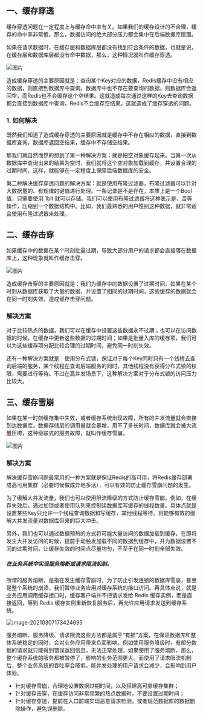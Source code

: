 ## 一、缓存穿透

缓存穿透问题在一定程度上与缓存命中率有关。如果我们的缓存设计的不合理，缓存的命中率非常低，那么，数据访问的绝大部分压力都会集中在后端数据库层面。

如果在请求数据时，在缓存层和数据库层都没有找到符合条件的数据，也就是说，在缓存层和数据库层都没有命中数据，那么，这种情况就叫作缓存穿透。

![图片](http://img.yluchao.cn/typora/04d2ba070f66d0ca01b570f579088f14.png)

造成缓存穿透的主要原因就是：查询某个Key对应的数据，Redis缓存中没有相应的数据，则直接到数据库中查询。数据库中也不存在要查询的数据，则数据库会返回空，而Redis也不会缓存这个空结果。这就造成每次通过这样的Key去查询数据都会直接到数据库中查询，Redis不会缓存空结果。这就造成了缓存穿透的问题。

### 1. 如何解决

既然我们知道了造成缓存穿透的主要原因就是缓存中不存在相应的数据，直接到数据库查询，数据库返回空结果，缓存中不存储空结果。

那我们就自然而然的想到了第一种解决方案：就是把空对象缓存起来。当第一次从数据库中查询出来的结果为空时，我们就将这个空对象加载到缓存，并设置合理的过期时间，这样，就能够在一定程度上保障后端数据库的安全。

第二种解决缓存穿透问题的解决方案：就是使用布隆过滤器，布隆过滤器可以针对大数据量的、有规律的键值进行处理。一条记录是不是存在，本质上是一个Bool值，只需要使用 1bit 就可以存储。我们可以使用布隆过滤器将这种表示是、否等操作，压缩到一个数据结构中。比如，我们最熟悉的用户性别这种数据，就非常适合使用布隆过滤器来处理。

## 二、缓存击穿

如果缓存中的数据在某个时刻批量过期，导致大部分用户的请求都会直接落在数据库上，这种现象就叫作缓存击穿。

![图片](http://img.yluchao.cn/typora/2756c20ce4551e8b56458a9e0acebfe6.webp)

造成缓存击穿的主要原因就是：我们为缓存中的数据设置了过期时间。如果在某个时刻从数据库获取了大量的数据，并设置了相同的过期时间，这些缓存的数据就会在同一时刻失效，造成缓存击穿问题。

### 解决方案

对于比较热点的数据，我们可以在缓存中设置这些数据永不过期；也可以在访问数据的时候，在缓存中更新这些数据的过期时间；如果是批量入库的缓存项，我们可以为这些缓存项分配比较合理的过期时间，避免同一时刻失效。

还有一种解决方案就是：使用分布式锁，保证对于每个Key同时只有一个线程去查询后端的服务，某个线程在查询后端服务的同时，其他线程没有获得分布式锁的权限，需要进行等待。不过在高并发场景下，这种解决方案对于分布式锁的访问压力比较大。

## 三、缓存雪崩

如果在某一时刻缓存集中失效，或者缓存系统出现故障，所有的并发流量就会直接到达数据库。数据存储层的调用量就会暴增，用不了多长时间，数据库就会被大流量压垮，这种级联式的服务故障，就叫作缓存雪崩。

![图片](http://img.yluchao.cn/typora/aa058072806ae0c45bd995f11d0f4bf6.png)

### 解决方案

解决缓存雪崩问题最常用的一种方案就是保证Redis的高可用，将Redis缓存部署成高可用集群（必要时候做成异地多活），可以有效的防止缓存雪崩问题的发生。

为了缓解大并发流量，我们也可以使用限流降级的方式防止缓存雪崩。例如，在缓存失效后，通过加锁或者使用队列来控制读数据库写缓存的线程数量。具体点就是设置某些Key只允许一个线程查询数据和写缓存，其他线程等待。则能够有效的缓解大并发流量对数据库带来的巨大冲击。

另外，我们也可以通过数据预热的方式将可能大量访问的数据加载到缓存，在即将发生大并发访问的时候，提前手动触发加载不同的数据到缓存中，并为数据设置不同的过期时间，让缓存失效的时间点尽量均匀，不至于在同一时刻全部失效。

##### 在业务系统中实现服务熔断或请求限流机制。

所谓的服务熔断，是指在发生缓存雪崩时，为了防止引发连锁的数据库雪崩，甚至是整个系统的崩溃，我们暂停业务应用对缓存系统的接口访问。再具体点说，就是业务应用调用缓存接口时，缓存客户端并不把请求发给 Redis 缓存实例，而是直接返回，等到 Redis 缓存实例重新恢复服务后，再允许应用请求发送到缓存系统。



![image-20210307173424695](http://img.yluchao.cn/typora/40e4cb460118df7b5ef5a7495d3efbf8.png)

服务熔断、服务降级、请求限流这些方法都是属于“有损”方案，在保证数据库和整体系统稳定的同时，会对业务应用带来负面影响。例如使用服务降级时，有部分数据的请求就只能得到错误返回信息，无法正常处理。如果使用了服务熔断，那么，整个缓存系统的服务都被暂停了，影响的业务范围更大。而使用了请求限流机制后，整个业务系统的吞吐率会降低，能并发处理的用户请求会减少，会影响到用户体验。

- 针对缓存雪崩，合理地设置数据过期时间，以及搭建高可靠缓存集群；
- 针对缓存击穿，在缓存访问非常频繁的热点数据时，不要设置过期时间；
- 针对缓存穿透，提前在入口前端实现恶意请求检测，或者规范数据库的数据删除操作，避免误删除。